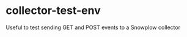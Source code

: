 collector-test-env
==================

Useful to test sending GET and POST events to a Snowplow collector
